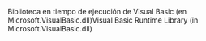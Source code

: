 <span data-ttu-id="acc7a-101">Biblioteca en tiempo de ejecución de Visual Basic (en Microsoft.VisualBasic.dll)</span><span class="sxs-lookup"><span data-stu-id="acc7a-101">Visual Basic Runtime Library (in Microsoft.VisualBasic.dll)</span></span>